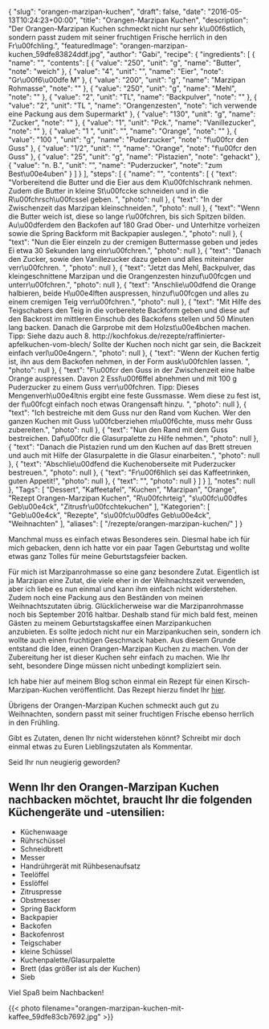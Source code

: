 {
    "slug": "orangen-marzipan-kuchen",
    "draft": false,
    "date": "2016-05-13T10:24:23+00:00",
    "title": "Orangen-Marzipan Kuchen",
    "description": "Der Orangen-Marzipan Kuchen schmeckt nicht nur sehr k\u00f6stlich, sondern passt zudem mit seiner fruchtigen Frische herrlich in den Fr\u00fchling.",
    "featuredImage": "orangen-marzipan-kuchen_59dfe83824ddf.jpg",
    "author": "Gabi",
    "recipe": {
        "ingredients": [
            {
                "name": "",
                "contents": [
                    {
                        "value": "250",
                        "unit": "g",
                        "name": "Butter",
                        "note": "weich"
                    },
                    {
                        "value": "4",
                        "unit": "",
                        "name": "Eier",
                        "note": "Gr\u00f6\u00dfe M"
                    },
                    {
                        "value": "200",
                        "unit": "g",
                        "name": "Marzipan Rohmasse",
                        "note": ""
                    },
                    {
                        "value": "250",
                        "unit": "g",
                        "name": "Mehl",
                        "note": ""
                    },
                    {
                        "value": "2",
                        "unit": "TL",
                        "name": "Backpulver",
                        "note": ""
                    },
                    {
                        "value": "2",
                        "unit": "TL ",
                        "name": "Orangenzesten",
                        "note": "ich verwende eine Packung aus dem Supermarkt"
                    },
                    {
                        "value": "130",
                        "unit": "g",
                        "name": "Zucker",
                        "note": ""
                    },
                    {
                        "value": "1",
                        "unit": "Pck.",
                        "name": "Vanillezucker",
                        "note": ""
                    },
                    {
                        "value": "1 ",
                        "unit": "",
                        "name": "Orange",
                        "note": ""
                    },
                    {
                        "value": "100 ",
                        "unit": "g",
                        "name": "Puderzucker",
                        "note": "f\u00fcr den Guss"
                    },
                    {
                        "value": "1\/2",
                        "unit": "",
                        "name": "Orange",
                        "note": "f\u00fcr den Guss"
                    },
                    {
                        "value": "25",
                        "unit": "g",
                        "name": "Pistazien",
                        "note": "gehackt"
                    },
                    {
                        "value": "n. B.",
                        "unit": "",
                        "name": "Puderzucker",
                        "note": "zum Best\u00e4uben"
                    }
                ]
            }
        ],
        "steps": [
            {
                "name": "",
                "contents": [
                    {
                        "text": "Vorbereitend die Butter und die Eier aus dem K\u00fchlschrank nehmen. Zudem die Butter in kleine St\u00fccke schneiden und in die R\u00fchrsch\u00fcssel geben. ",
                        "photo": null
                    },
                    {
                        "text": "In der Zwischenzeit das Marzipan kleinschneiden.",
                        "photo": null
                    },
                    {
                        "text": "Wenn die Butter weich ist, diese so lange r\u00fchren, bis sich Spitzen bilden. Au\u00dferdem den Backofen auf 180 Grad Ober- und Unterhitze vorheizen sowie die Spring Backform mit Backpapier auslegen.",
                        "photo": null
                    },
                    {
                        "text": "Nun die Eier einzeln zu der cremigen Buttermasse geben und jedes Ei etwa 30 Sekunden lang einr\u00fchren.",
                        "photo": null
                    },
                    {
                        "text": "Danach den Zucker,  sowie den Vanillezucker dazu geben und alles miteinander verr\u00fchren. ",
                        "photo": null
                    },
                    {
                        "text": "Jetzt das Mehl, Backpulver, das kleingeschnittene Marzipan und die Orangenzesten hinzuf\u00fcgen und unterr\u00fchren.",
                        "photo": null
                    },
                    {
                        "text": "Anschlie\u00dfend die Orange halbieren, beide H\u00e4lften auspressen, hinzuf\u00fcgen und alles zu einem cremigen Teig verr\u00fchren.",
                        "photo": null
                    },
                    {
                        "text": "Mit Hilfe des Teigschabers den Teig in die vorbereitete Backform geben und diese auf den Backrost im mittleren Einschub des Backofens stellen und 50 Minuten lang backen. Danach die Garprobe mit dem Holzst\u00e4bchen machen. Tipp: Siehe dazu auch 8. http:\/\/kochfokus.de\/rezepte\/raffinierter-apfelkuchen-vom-blech\/ Sollte der Kuchen noch nicht gar sein, die Backzeit einfach verl\u00e4ngern.",
                        "photo": null
                    },
                    {
                        "text": "Wenn der Kuchen fertig ist, ihn aus dem Backofen nehmen, in der Form ausk\u00fchlen lassen. ",
                        "photo": null
                    },
                    {
                        "text": "F\u00fcr den Guss in der Zwischenzeit eine halbe Orange auspressen. Davon 2 Essl\u00f6ffel abnehmen und mit 100 g Puderzucker zu einem Guss verr\u00fchren. Tipp: Dieses Mengenverh\u00e4ltnis ergibt eine feste Gussmasse. Wem diese zu fest ist, der f\u00fcgt einfach noch etwas Orangensaft hinzu. ",
                        "photo": null
                    },
                    {
                        "text": "Ich bestreiche mit dem Guss nur den Rand vom Kuchen. Wer den ganzen Kuchen mit Guss \u00fcberziehen m\u00f6chte, muss mehr Guss zubereiten.",
                        "photo": null
                    },
                    {
                        "text": "Nun den Rand mit dem Guss bestreichen. Daf\u00fcr die Glasurpalette zu Hilfe nehmen.",
                        "photo": null
                    },
                    {
                        "text": "Danach die Pistazien rund um den Kuchen auf das Brett streuen und auch mit Hilfe der Glasurpalette in die Glasur einarbeiten.",
                        "photo": null
                    },
                    {
                        "text": "Abschlie\u00dfend die Kuchenoberseite mit Puderzucker bestreuen.",
                        "photo": null
                    },
                    {
                        "text": "Fr\u00f6hlich sei das Kaffeetrinken, guten Appetit!",
                        "photo": null
                    },
                    {
                        "text": "",
                        "photo": null
                    }
                ]
            }
        ],
        "notes": null
    },
    "Tags": [
        "Dessert",
        "Kaffeetafel",
        "Kuchen",
        "Marzipan",
        "Orange",
        "Rezept Orangen-Marzipan Kuchen",
        "R\u00fchrteig",
        "s\u00fc\u00dfes Geb\u00e4ck",
        "Zitrusfr\u00fcchtekuchen"
    ],
    "Kategorien": [
        "Geb\u00e4ck",
        "Rezepte",
        "s\u00fc\u00dfes Geb\u00e4ck",
        "Weihnachten"
    ],
    "aliases": [
        "\/rezepte\/orangen-marzipan-kuchen\/"
    ]
}

Manchmal muss es einfach etwas Besonderes sein. Diesmal habe ich für mich gebacken, denn ich hatte vor ein paar Tagen Geburtstag und wollte etwas ganz Tolles für meine Geburtstagsfeier backen.

Für mich ist Marzipanrohmasse so eine ganz besondere Zutat. Eigentlich ist ja Marzipan eine Zutat, die viele eher in der Weihnachtszeit verwenden, aber ich liebe es nun einmal und kann ihm einfach nicht widerstehen. Zudem noch eine Packung aus den Beständen von meinen Weihnachtszutaten übrig. Glücklicherweise war die Marzipanrohmasse noch bis September 2016 haltbar. Deshalb stand für mich bald fest, meinen Gästen zu meinem Geburtstagskaffee einen Marzipankuchen anzubieten. Es sollte jedoch nicht nur ein Marzipankuchen sein, sondern ich wollte auch einen fruchtigen Geschmack haben. Aus diesem Grunde entstand die Idee, einen Orangen-Marzipan Kuchen zu machen. Von der Zubereitung her ist dieser Kuchen sehr einfach zu machen. Wie Ihr seht, besondere Dinge müssen nicht unbedingt kompliziert sein.

Ich habe hier auf meinem Blog schon einmal ein Rezept für einen Kirsch-Marzipan-Kuchen veröffentlicht. Das Rezept hierzu findet Ihr [hier][1].

Übrigens der Orangen-Marzipan Kuchen schmeckt auch gut zu Weihnachten, sondern passt mit seiner fruchtigen Frische ebenso herrlich in den Frühling.

Gibt es Zutaten, denen Ihr nicht widerstehen könnt? Schreibt mir doch einmal etwas zu Euren Lieblingszutaten als Kommentar.

Seid Ihr nun neugierig geworden?

## Wenn Ihr den Orangen-Marzipan Kuchen nachbacken möchtet, braucht Ihr die folgenden Küchengeräte und -utensilien:

 * Küchenwaage
 * Rührschüssel
 * Schneidbrett
 * Messer
 * Handrührgerät mit Rühbesenaufsatz
 * Teelöffel
 * Esslöffel
 * Zitruspresse
 * Obstmesser
 * Spring Backform
 * Backpapier
 * Backofen
 * Backofenrost
 * Teigschaber
 * kleine Schüssel
 * Kuchenpalette/Glasurpalette
 * Brett (das größer ist als der Kuchen)
 * Sieb

Viel Spaß beim Nachbacken!

{{< photo filename="orangen-marzipan-kuchen-mit-kaffee_59dfe83cb7692.jpg" >}}





 [1]: https://kochfokus.de/rezepte/kirsch-marzipan-kuchen/